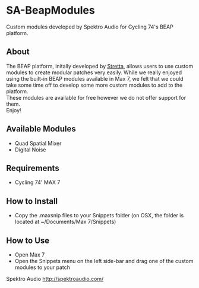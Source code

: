 # SA-BeapModules
Custom modules developed by Spektro Audio for Cycling 74's BEAP platform.

## About
The BEAP platform, initally developed by [Stretta](http://www.stretta.com), allows users to use custom modules to create modular patches very easily. While we really enjoyed using the built-in BEAP modules available in Max 7, we felt that we could take some time off to develop some more custom modules to add to the platform.  
These modules are available for free however we do not offer support for them.  
Enjoy!

## Available Modules
* Quad Spatial Mixer
* Digital Noise

## Requirements

* Cycling 74' MAX 7

## How to Install

* Copy the .maxsnip files to your Snippets folder (on OSX, the folder is located at ~/Documents/Max 7/Snippets)

## How to Use

* Open Max 7
* Open the Snippets menu on the left side-bar and drag one of the custom modules to your patch


Spektro Audio
http://spektroaudio.com/
